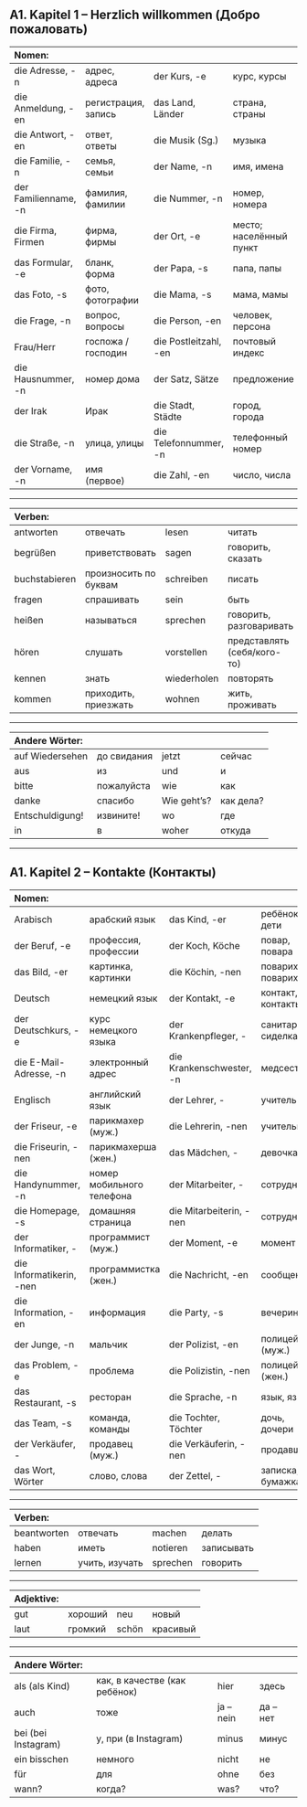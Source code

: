 ## A1. Kapitel 1 – Herzlich willkommen (Добро пожаловать)

| Nomen: ||||
|:---|:---|:---|:---|
| die Adresse, -n | адрес, адреса | der Kurs, -e | курс, курсы |
| die Anmeldung, -en | регистрация, запись | das Land, Länder | страна, страны |
| die Antwort, -en | ответ, ответы | die Musik (Sg.) | музыка |
| die Familie, -n | семья, семьи | der Name, -n | имя, имена |
| der Familienname, -n | фамилия, фамилии | die Nummer, -n | номер, номера |
| die Firma, Firmen | фирма, фирмы | der Ort, -e | место; населённый пункт |
| das Formular, -e | бланк, форма | der Papa, -s | папа, папы |
| das Foto, -s | фото, фотографии | die Mama, -s | мама, мамы |
| die Frage, -n | вопрос, вопросы | die Person, -en | человек, персона |
| Frau/Herr | госпожа / господин | die Postleitzahl, -en | почтовый индекс |
| die Hausnummer, -n | номер дома | der Satz, Sätze | предложение |
| der Irak | Ирак | die Stadt, Städte | город, города |
| die Straße, -n | улица, улицы | die Telefonnummer, -n | телефонный номер |
| der Vorname, -n | имя (первое) | die Zahl, -en | число, числа |

---

| Verben: ||||
|:---|:---|:---|:---|
| antworten | отвечать | lesen | читать |
| begrüßen | приветствовать | sagen | говорить, сказать |
| buchstabieren | произносить по буквам | schreiben | писать |
| fragen | спрашивать | sein | быть |
| heißen | называться | sprechen | говорить, разговаривать |
| hören | слушать | vorstellen | представлять (себя/кого-то) |
| kennen | знать | wiederholen | повторять |
| kommen | приходить, приезжать | wohnen | жить, проживать |

---

| Andere Wörter: ||||
|:---|:---|:---|:---|
| auf Wiedersehen | до свидания | jetzt | сейчас |
| aus | из | und | и |
| bitte | пожалуйста | wie | как |
| danke | спасибо | Wie geht’s? | как дела? |
| Entschuldigung! | извините! | wo | где |
| in | в | woher | откуда |

---

## A1. Kapitel 2 – Kontakte (Контакты)

| Nomen: ||||
|:---|:---|:---|:---|
| Arabisch | арабский язык | das Kind, -er | ребёнок, дети |
| der Beruf, -e | профессия, профессии | der Koch, Köche | повар, повара |
| das Bild, -er | картинка, картинки | die Köchin, -nen | повариха, поварихи |
| Deutsch | немецкий язык | der Kontakt, -e | контакт, контакты |
| der Deutschkurs, -e | курс немецкого языка | der Krankenpfleger, - | санитар, сиделка |
| die E-Mail-Adresse, -n | электронный адрес | die Krankenschwester, -n | медсестра |
| Englisch | английский язык | der Lehrer, - | учитель |
| der Friseur, -e | парикмахер (муж.) | die Lehrerin, -nen | учительница |
| die Friseurin, -nen | парикмахерша (жен.) | das Mädchen, - | девочка |
| die Handynummer, -n | номер мобильного телефона | der Mitarbeiter, - | сотрудник |
| die Homepage, -s | домашняя страница | die Mitarbeiterin, -nen | сотрудница |
| der Informatiker, - | программист (муж.) | der Moment, -e | момент |
| die Informatikerin, -nen | программистка (жен.) | die Nachricht, -en | сообщение |
| die Information, -en | информация | die Party, -s | вечеринка |
| der Junge, -n | мальчик | der Polizist, -en | полицейский (муж.) |
| das Problem, -e | проблема | die Polizistin, -nen | полицейская (жен.) |
| das Restaurant, -s | ресторан | die Sprache, -n | язык, языки |
| das Team, -s | команда, команды | die Tochter, Töchter | дочь, дочери |
| der Verkäufer, - | продавец (муж.) | die Verkäuferin, -nen | продавщица |
| das Wort, Wörter | слово, слова | der Zettel, - | записка, бумажка |

---

| Verben: ||||
|:---|:---|:---|:---|
| beantworten | отвечать | machen | делать |
| haben | иметь | notieren | записывать |
| lernen | учить, изучать | sprechen | говорить |

---

| Adjektive: ||||
|:---|:---|:---|:---|
| gut | хороший | neu | новый |
| laut | громкий | schön | красивый |

---

| Andere Wörter: ||||
|:---|:---|:---|:---|
| als (als Kind) | как, в качестве (как ребёнок) | hier | здесь |
| auch | тоже | ja – nein | да – нет |
| bei (bei Instagram) | у, при (в Instagram) | minus | минус |
| ein bisschen | немного | nicht | не |
| für | для | ohne | без |
| wann? | когда? | was? | что? |
